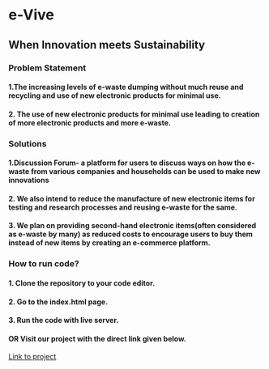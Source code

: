 # **e-Vive** 
## **When Innovation meets Sustainability**

### **Problem Statement**
#### 1.The increasing levels of e-waste dumping without much reuse and recycling and use of new electronic products for minimal use. <br>

#### 2. The use of new electronic products for minimal use leading to creation of more electronic products and more e-waste.

### **Solutions**
#### 1.Discussion Forum- a platform for users to discuss ways on how the e-waste from various companies and households can be used to make new innovations<br>

#### 2. We also intend to reduce the manufacture of new electronic items for testing and research processes and reusing e-waste for the same. <br> 

#### 3. We plan on providing second-hand electronic items(often considered as e-waste by many) as reduced costs to encourage users to buy them instead of new items by creating an e-commerce platform.

### **How to run code?**
#### 1. Clone the repository to your code editor. <br>

#### 2. Go to the index.html page. 

#### 3. Run the code with live server.

#### OR Visit our project with the direct link given below.

[Link to project](https://soyamprabha.github.io/google-solution-challenge/)

